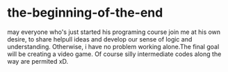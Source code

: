 # the-beginning-of-the-end
may everyone who's just started his programing course join me at his own desire, to share helpull ideas and develop our sense of logic and understanding. Otherwise, i have no problem working alone.The final goal will be creating a video game. Of course silly intermediate codes along the way are permited xD.
